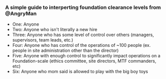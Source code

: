 ### A simple guide to interperting foundation clearance levels from @AngryMan
* One: Anyone
* Two: Anyone who isn't literally a new hire
* Three: Anyone who has some level of control over others (managers, supervisors, team leads, etc.)
* Four: Anyone who has control of the operations of ~100 people (ex. people in site administration other than the director)
* Five: Anyone with enough control to significantly impact operations on a Foundation-scale (ethics committee, site directors, MTF commanders, etc)
* Six: Anyone who mom said is allowed to play with the big boy toys